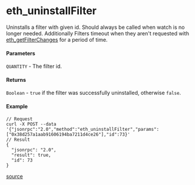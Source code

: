 # eth\_uninstallFilter

Uninstalls a filter with given id. Should always be called when watch is no longer needed. Additionally Filters timeout when they aren't requested with [eth\_getFilterChanges](eth\_getfilterchanges.md) for a period of time.

#### Parameters

`QUANTITY` - The filter id.

#### Returns

`Boolean` - `true` if the filter was successfully uninstalled, otherwise `false`.

#### Example

```
// Request
curl -X POST --data '{"jsonrpc":"2.0","method":"eth_uninstallFilter","params":["0x38d257a1aab91606194ba7211d4ce26"],"id":73}'
// Result
{
  "jsonrpc": "2.0",
  "result": true,
  "id": 73
}
```

[source](https://ethereum.org/en/developers/docs/apis/json-rpc/#eth\_uninstallfilter)
